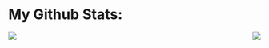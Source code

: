 # My Github Stats:
<div>
  <img align="left" src="https://github-readme-stats.vercel.app/api?username=EinboeckFranz&theme=dracula&count_private=true&show_icons=true"/> 
  <img align="right" src="https://github-readme-stats.vercel.app/api/top-langs/?username=EinboeckFranz&theme=dracula&count_private=true&layout_compact&show_icons=true"/>
</div>
